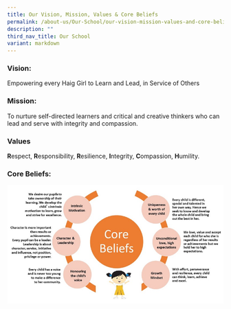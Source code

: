 ```yaml
---
title: Our Vision, Mission, Values & Core Beliefs
permalink: /about-us/Our-School/our-vision-mission-values-and-core-beliefs/
description: ""
third_nav_title: Our School
variant: markdown
---
```

### Vision:


Empowering every Haig Girl to Learn and Lead, in Service of Others
  

### Mission:

To nurture self-directed learners and critical and creative thinkers who can lead and serve with integrity and compassion.

  

### Values

    
**R**espect, **R**esponsibility, **R**esilience, **I**ntegrity, **C**ompassion, **H**umility.
  

### Core Beliefs:

![](/images/CORE%20BELIEFS.jpeg)